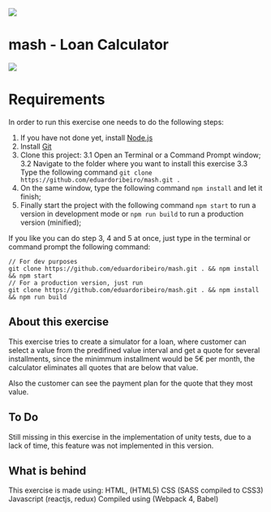 

![](https://www.mash.com/-/media/images/mash/footer-logo.ashx?h=26&la=fi-FI&w=96&hash=9E88816D88508CB49081C001CF44E8F81494BA29)
# mash - Loan Calculator

![](https://img.shields.io/badge/node-%3E%3D%208.0.0-brightgreen.svg)


Requirements
=============
In order to run this exercise one needs to do the following steps:

1. If you have not done yet, install [Node.js](https://nodejs.org/dist/v10.14.2/node-v10.14.2-x64.msi)
2. Install [Git](https://git-scm.com/book/en/v2/Getting-Started-Installing-Git)
3. Clone this project:
	3.1 Open an Terminal or a Command Prompt window;
	3.2 Navigate to the folder where you want to install this exercise
	3.3 Type the following command 
	`git clone https://github.com/eduardoribeiro/mash.git .`
4. On the same window, type the following command `npm install` and let it finish;
5. Finally start the project with the following command `npm start` to run a version in development mode or `npm run build` to run a production version (minified);

If you like you can do step 3, 4 and 5 at once, just type in the terminal or command prompt the following command:

    // For dev purposes
	git clone https://github.com/eduardoribeiro/mash.git . && npm install && npm start
	// For a production version, just run
	git clone https://github.com/eduardoribeiro/mash.git . && npm install && npm run build

About this exercise
-------------
This exercise tries to create a simulator for a loan, where customer can select a value from the predifined value interval and get a quote for several installments, since the minimmum installment would be 5€ per month, the calculator eliminates all quotes that are below that value.

Also the customer can see the payment plan for the quote that they most value.

To Do
-------------

Still missing in this exercise in the implementation of unity tests, due to a lack of time, this feature was not implemented in this version.

What is behind
-------------

This exercise is made using:
	HTML, (HTML5)
	CSS (SASS compiled to CSS3)
	Javascript (reactjs, redux)
	Compiled using (Webpack 4, Babel)
